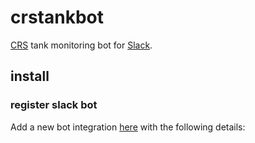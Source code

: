 # crstankbot
[CRS](https://www.theaquariumwiki.com/Caridina_cf._cantonensis) tank monitoring bot for
[Slack](https://slack.com).

## install 

### register slack bot 

Add a new bot integration [here](https://slack.com/services/new/bot) with the
following details:
